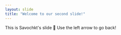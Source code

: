 ```yaml
---
layout: slide
title: "Welcome to our second slide!"
---
```

This is Savochkt's slide :tada:
Use the left arrow to go back!
